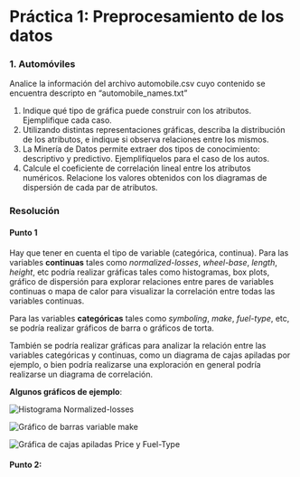 # Práctica 1: Preprocesamiento de los datos

### 1. Automóviles

Analice la información del archivo automobile.csv cuyo contenido se encuentra descripto en “automobile_names.txt”
1. Indique qué tipo de gráfica puede construir con los atributos. Ejemplifique cada caso.
2. Utilizando distintas representaciones gráficas, describa la distribución de los atributos, e indique si observa relaciones entre los mismos.
3. La Minería de Datos permite extraer dos tipos de conocimiento: descriptivo y predictivo. Ejemplifíquelos para el caso de los autos.
4. Calcule el coeficiente de correlación lineal entre los atributos numéricos. Relacione los valores obtenidos con los diagramas de dispersión de cada par de atributos.

### Resolución
#### Punto 1

 Hay que tener en cuenta el tipo de variable (categórica, continua). Para las variables **continuas** tales como _normalized-losses_, _wheel-base_, _length_, _height_, etc podría realizar gráficas tales como histogramas, box plots, gráfico de dispersión para explorar relaciones entre pares de variables continuas o mapa de calor para visualizar la correlación entre todas las variables continuas. 

Para las variables **categóricas** tales como _symboling_, _make_, _fuel-type_, etc, se podría realizar gráficos de barra o gráficos de torta.

También se podría realizar gráficas para analizar la relación entre las variables categóricas y continuas, como un diagrama de cajas apiladas por ejemplo, o bien podría realizarse una exploración en general podría realizarse un diagrama de correlación.

**Algunos gráficos de ejemplo**:

![Histograma Normalized-losses](Images/Histograma-Normalized-losses.svg)

![Gráfico de barras variable make](Images/Bar-Make.svg)

![Gráfica de cajas apiladas Price y Fuel-Type](Images/Stacked-Box-Plot-Price-Fuel-Type.svg)

#### Punto 2:

